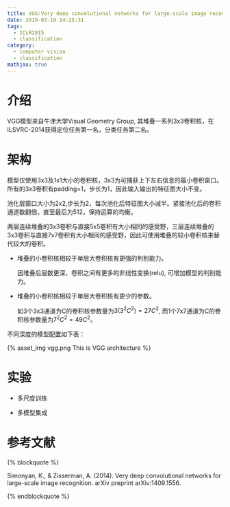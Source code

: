 ```yaml
---
title: VGG:Very deep convolutional networks for large-scale image recognition
date: 2019-03-19 14:25:31
tags:
  - ICLR2015
  - classification
category:
  - computer vision
  - classification
mathjax: true
---
```


# 介绍
VGG模型来自牛津大学Visual Geometry Group, 其堆叠一系列3x3卷积核，在ILSVRC-2014获得定位任务第一名，分类任务第二名。

# 架构
模型仅使用3x3及1x1大小的卷积核，3x3为可捕获上下左右信息的最小卷积窗口。所有的3x3卷积有padding=1，步长为1，因此输入输出的特征图大小不变。

池化层窗口大小为2x2,步长为2，每次池化后特征图大小减半。紧接池化后的卷积通道数翻倍，直至最后为512，保持运算的均衡。

两层连续堆叠的3x3卷积与直接5x5卷积有大小相同的感受野，三层连续堆叠的3x3卷积与直接7x7卷积有大小相同的感受野，因此可使用堆叠的较小卷积核来替代较大的卷积。

* 堆叠的小卷积核相较于单层大卷积核有更强的判别能力。

    因堆叠后层数更深，卷积之间有更多的非线性变换(relu), 可增加模型的判别能力。

* 堆叠的小卷积核相较于单层大卷积核有更少的参数。

    如3个3x3通道为C的卷积核参数量为$3(3^2C^2)=27C^2$, 而1个7x7通道为C的卷积核参数量为$7^2C^2=49C^2$。

不同深度的模型配置如下表：

{% asset_img vgg.png This is VGG architecture %}

# 实验

* 多尺度训练

* 多模型集成

# 参考文献
{% blockquote %}

Simonyan, K., & Zisserman, A. (2014). Very deep convolutional networks for large-scale image recognition. arXiv preprint arXiv:1409.1556.

{% endblockquote %}
